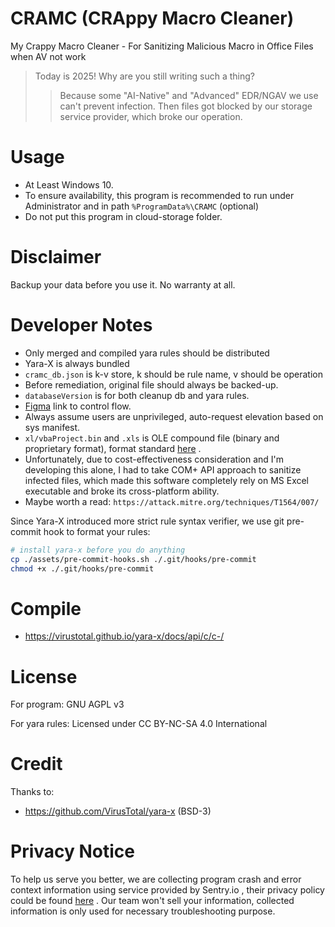 # CRAMC (CRAppy Macro Cleaner)

My Crappy Macro Cleaner - For Sanitizing Malicious Macro in Office Files when AV not work

> Today is 2025! Why are you still writing such a thing?
>> Because some "AI-Native" and "Advanced" EDR/NGAV we use can't prevent infection. Then files got blocked by our storage service provider, which broke our operation.

# Usage

- At Least Windows 10.
- To ensure availability, this program is recommended to run under Administrator and in path `%ProgramData%\CRAMC`  (optional)
- Do not put this program in cloud-storage folder.

# Disclaimer

Backup your data before you use it. No warranty at all.

# Developer Notes

- Only merged and compiled yara rules should be distributed
- Yara-X is always bundled
- `cramc_db.json` is k-v store, k should be rule name, v should be operation
- Before remediation, original file should always be backed-up.
- `databaseVersion` is for both cleanup db and yara rules.
- [Figma](https://www.figma.com/board/DGvlxo4XXQTZ8skqmJFFUh/CRAMC) link to control flow.
- Always assume users are unprivileged, auto-request elevation based on sys manifest.
- `xl/vbaProject.bin` and `.xls` is OLE compound file (binary and proprietary format), format standard [here](https://learn.microsoft.com/en-us/openspecs/office_file_formats/MS-OFFFFLP/6ae2fd93-51fc-4e75-a54a-1b175c627b51) .
- Unfortunately, due to cost-effectiveness consideration and I'm developing this alone, I had to take COM+ API approach to sanitize infected files, which made this software completely rely on MS Excel executable and broke its cross-platform ability.
- Maybe worth a read: `https://attack.mitre.org/techniques/T1564/007/`

Since Yara-X introduced more strict rule syntax verifier, we use git pre-commit hook to format your rules:
```bash
# install yara-x before you do anything
cp ./assets/pre-commit-hooks.sh ./.git/hooks/pre-commit
chmod +x ./.git/hooks/pre-commit
```

# Compile

- https://virustotal.github.io/yara-x/docs/api/c/c-/

# License

For program: GNU AGPL v3

For yara rules: Licensed under CC BY-NC-SA 4.0 International

# Credit

Thanks to:
- https://github.com/VirusTotal/yara-x (BSD-3)

# Privacy Notice

To help us serve you better, we are collecting program crash and error context information using service provided by Sentry.io , their privacy policy could be found [here](https://sentry.io/privacy/) . Our team won't sell your information, collected information is only used for necessary troubleshooting purpose.
